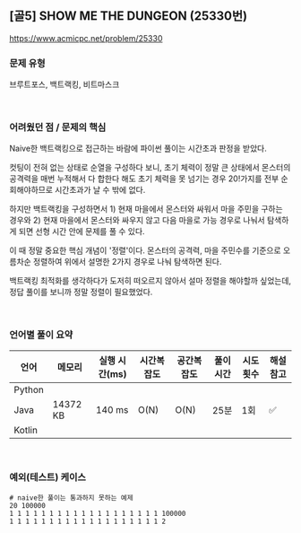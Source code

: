 ## [골5] SHOW ME THE DUNGEON (25330번)

https://www.acmicpc.net/problem/25330

### 문제 유형
브루트포스, 백트랙킹, 비트마스크


<br>

### 어려웠던 점 / 문제의 핵심
Naive한 백트랙킹으로 접근하는 바람에 파이썬 풀이는 시간초과 판정을 받았다.

컷팅이 전혀 없는 상태로 순열을 구성하다 보니, 초기 체력이 정말 큰 상태에서 몬스터의 공격력을 매번 누적해서 다 합한다 해도 초기 체력을 못 넘기는 경우
20!가지를 전부 순회해야하므로 시간초과가 날 수 밖에 없다.

하지만 백트랙킹을 구성하면서 1) 현재 마을에서 몬스터와 싸워서 마을 주민을 구하는 경우와 2) 현재 마을에서 몬스터와 싸우지 않고 다음 마을로 가능 경우로 나눠서 탐색하게 되면 선형 시간 안에 문제를 풀 수 있다. 

이 때 정말 중요한 핵심 개념이 '정렬'이다. 몬스터의 공격력, 마을 주민수를 기준으로 오름차순 정렬하여 위에서 설명한 2가지 경우로 나눠 탐색하면 된다.

백트랙킹 최적화를 생각하다가 도저히 떠오르지 않아서 설마 정렬을 해야할까 싶었는데, 정답 풀이를 보니까 정말 정렬이 필요했었다.

<br>

### 언어별 풀이 요약

| 언어   | 메모리      | 실행 시간(ms) | 시간복잡도 | 공간복잡도 | 풀이 시간 | 시도 횟수 | 해설 참고 |
| ------ |----------|-----------|-------|-------|-------|-------|-------|
| Python |          |           |       |       |       |       |       |
| Java   | 14372 KB | 140 ms    | O(N)  | O(N)  | 25분   | 1회    | ✅     |
| Kotlin |          |           |       |       |       |       |       |

<br>

### 예외(테스트) 케이스

```
# naive한 풀이는 통과하지 못하는 예제
20 100000
1 1 1 1 1 1 1 1 1 1 1 1 1 1 1 1 1 1 1 100000
1 1 1 1 1 1 1 1 1 1 1 1 1 1 1 1 1 1 1 2
```


